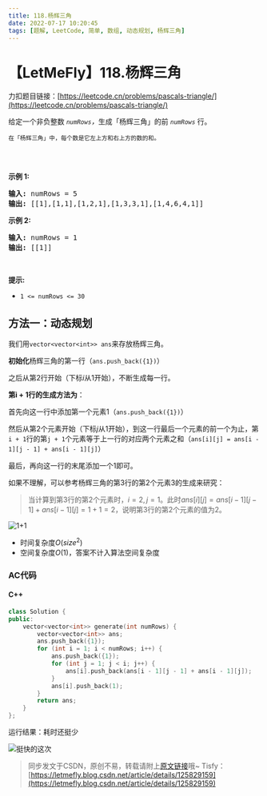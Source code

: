 ```yaml
---
title: 118.杨辉三角
date: 2022-07-17 10:20:45
tags: [题解, LeetCode, 简单, 数组, 动态规划, 杨辉三角]
---
```


# 【LetMeFly】118.杨辉三角

力扣题目链接：[https://leetcode.cn/problems/pascals-triangle/](https://leetcode.cn/problems/pascals-triangle/)

<p>给定一个非负整数 <em><code>numRows</code>，</em>生成「杨辉三角」的前 <em><code>numRows</code> </em>行。</p>

<p><small>在「杨辉三角」中，每个数是它左上方和右上方的数的和。</small></p>

<p><img alt="" src="https://img-blog.csdnimg.cn/83bb725b0de24d27b6908f384d347f03.gif" /></p>

<p> </p>

<p><strong>示例 1:</strong></p>

<pre>
<strong>输入:</strong> numRows = 5
<strong>输出:</strong> [[1],[1,1],[1,2,1],[1,3,3,1],[1,4,6,4,1]]
</pre>

<p><strong>示例 2:</strong></p>

<pre>
<strong>输入:</strong> numRows = 1
<strong>输出:</strong> [[1]]
</pre>

<p> </p>

<p><strong>提示:</strong></p>

<ul>
	<li><code>1 <= numRows <= 30</code></li>
</ul>


    
## 方法一：动态规划

我们用```vector<vector<int>> ans```来存放杨辉三角。

**初始化**杨辉三角的第一行（```ans.push_back({1})```）

之后从第$2$行开始（下标$i$从$1$开始），不断生成每一行。

**第i + 1行的生成方法为**：

首先向这一行中添加第一个元素$1$（```ans.push_back({1})```）

然后从第$2$个元素开始（下标$j$从$1$开始），到这一行最后一个元素的前一个为止，第```i + 1```行的第```j + 1```个元素等于上一行的对应两个元素之和（```ans[i][j] = ans[i - 1][j - 1] + ans[i - 1][j]```）

最后，再向这一行的末尾添加一个$1$即可。

如果不理解，可以参考杨辉三角的第$3$行的第$2$个元素$3$的生成来研究：

> 当计算到第$3$行的第$2$个元素时，$i=2,j=1$。此时$ans[i][j]=ans[i-1][j-1]+ans[i-1][j]=1+1=2$，说明第$3$行的第$2$个元素的值为$2$。

![1+1](https://img-blog.csdnimg.cn/cf11d3123c1248afb7d55d1e719c920f.jpeg#pic_center)

+ 时间复杂度$O(size^2)$
+ 空间复杂度$O(1)$，答案不计入算法空间复杂度

### AC代码

#### C++

```cpp
class Solution {
public:
    vector<vector<int>> generate(int numRows) {
        vector<vector<int>> ans;
        ans.push_back({1});
        for (int i = 1; i < numRows; i++) {
            ans.push_back({1});
            for (int j = 1; j < i; j++) {
                ans[i].push_back(ans[i - 1][j - 1] + ans[i - 1][j]);
            }
            ans[i].push_back(1);
        }
        return ans;
    }
};
```

运行结果：耗时还挺少

![挺快的这次](https://img-blog.csdnimg.cn/062fef3809fd4c878ac408f98b2f2d24.jpeg#pic_center)

> 同步发文于CSDN，原创不易，转载请附上[原文链接](https://blog.tisfy.eu.org/2022/07/17/LeetCode%200118.%E6%9D%A8%E8%BE%89%E4%B8%89%E8%A7%92/)哦~
> Tisfy：[https://letmefly.blog.csdn.net/article/details/125829159](https://letmefly.blog.csdn.net/article/details/125829159)
